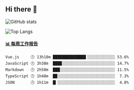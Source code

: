 ## Hi there 👋

![GitHub stats](https://github-readme-stats.orilight.top/api?username=orilights)

![Top Langs](https://github-readme-stats.orilight.top/api/top-langs/?username=orilights&layout=compact)

<!-- waka-box start -->
#### <a href="https://gist.github.com/92c8d5b388768c10efcba86e82b7c4fb" target="_blank">📊 每周工作报告</a>
```text
Vue.js     🕓 13h18m ██████████████▍░░░░░░░░░░░░ 53.6%
JavaScript 🕓 3h38m  ███▉░░░░░░░░░░░░░░░░░░░░░░░ 14.7%
Markdown   🕓 2h50m  ███░░░░░░░░░░░░░░░░░░░░░░░░ 11.5%
TypeScript 🕓 1h48m  █▉░░░░░░░░░░░░░░░░░░░░░░░░░  7.3%
JSON       🕓 1h11m  █▎░░░░░░░░░░░░░░░░░░░░░░░░░  4.8%
```
<!-- Powered by https://github.com/journey-ad/waka-box-go . -->
<!-- waka-box end -->
